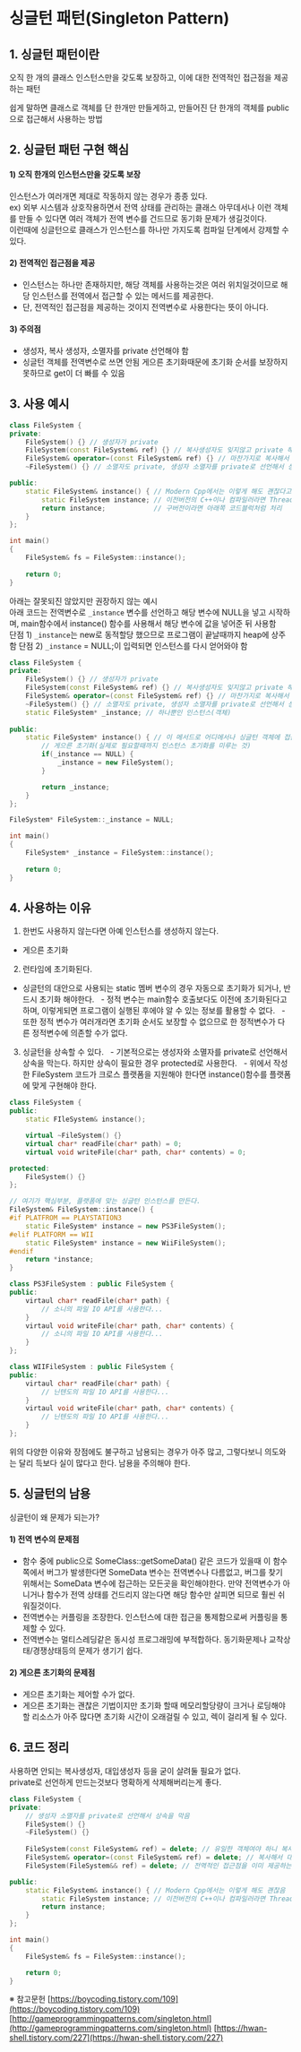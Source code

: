 # 싱글턴 패턴(Singleton Pattern)  


## 1. 싱글턴 패턴이란

오직 한 개의 클래스 인스턴스만을 갖도록 보장하고, 이에 대한 전역적인 접근점을 제공하는 패턴

쉽게 말하면 클래스로 객체를 단 한개만 만들게하고, 만들어진 단 한개의 객체를 public으로 접근해서 사용하는 방법


## 2. 싱글턴 패턴 구현 핵심
#### 1) 오직 한개의 인스턴스만을 갖도록 보장  
인스턴스가 여러개면 제대로 작동하지 않는 경우가 종종 있다.  
	ex) 외부 시스템과 상호작용하면서 전역 상태를 관리하는 클래스
아무데서나 이런 객체를 만들 수 있다면 여러 객체가 전역 변수를 건드므로 동기화 문제가 생길것이다.  
이런때에 싱글턴으로 클래스가 인스턴스를 하나만 가지도록 컴파일 단계에서 강제할 수 있다.  

#### 2) 전역적인 접근점을 제공
- 인스턴스는 하나만 존재하지만, 해당 객체를 사용하는것은 여러 위치일것이므로 해당 인스턴스를 전역에서 접근할 수 있는 메서드를 제공한다.  
- 단, 전역적인 접근점을 제공하는 것이지 전역변수로 사용한다는 뜻이 아니다.

#### 3) 주의점
- 생성자, 복사 생성자, 소멸자를 private 선언해야 함
- 싱글턴 객체를 전역변수로 쓰면 안됨
	게으른 초기화때문에 초기화 순서를 보장하지 못하므로 get이 더 빠를 수 있음


## 3. 사용 예시

```C++
class FileSystem {
private:
    FileSystem() {} // 생성자가 private
    FileSystem(const FileSystem& ref) {} // 복사생성자도 잊지않고 private 해야함, 복사가 되면 안되므로
    FileSystem& operator=(const FileSystem& ref) {} // 마찬가지로 복사해서 대입되면 안됨
    ~FileSystem() {} // 소멸자도 private, 생성자 소멸자를 private로 선언해서 상속을 막음

public:
    static FileSystem& instance() { // Modern Cpp에서는 이렇게 해도 괜찮다고 함
        static FileSystem instance; // 이전버전의 C++이나 컴파일러라면 Thread-Safe하지 않을 수 있다고 함
        return instance;            // 구버전이라면 아래쪽 코드블럭처럼 처리
    }
};

int main()
{
    FileSystem& fs = FileSystem::instance();
    
    return 0;
}
```

아래는 잘못되진 않았지만 권장하지 않는 예시  
아래 코드는 전역변수로 `_instance` 변수를 선언하고 해당 변수에 NULL을 넣고 시작하며, main함수에서 instance() 함수를 사용해서 해당 변수에 값을 넣어준 뒤 사용함  
단점 1) `_instance`는 new로 동적할당 했으므로 프로그램이 끝날때까지 heap에 상주함
단점 2) `_instance` = NULL;이 입력되면 인스턴스를 다시 얻어와야 함
```C++
class FileSystem {
private:
    FileSystem() {} // 생성자가 private
    FileSystem(const FileSystem& ref) {} // 복사생성자도 잊지않고 private 해야함, 복사가 되면 안되므로
    FileSystem& operator=(const FileSystem& ref) {} // 마찬가지로 복사해서 대입되면 안됨
    ~FileSystem() {} // 소멸자도 private, 생성자 소멸자를 private로 선언해서 상속을 막음
    static FileSystem* _instance; // 하나뿐인 인스턴스(객체)
    
public:
    static FileSystem* instance() { // 이 메서드로 어디에서나 싱글턴 객체에 접근 가능
        // 게으른 초기화(실제로 필요할때까지 인스턴스 초기화를 미루는 것)
        if(_instance == NULL) {
            _instance = new FileSystem();
        }

        return _instance;
    }
};

FileSystem* FileSystem::_instance = NULL;

int main()
{
    FileSystem* _instance = FileSystem::instance();
    
    return 0;
}
```


## 4. 사용하는 이유

1) 한번도 사용하지 않는다면 아예 인스턴스를 생성하지 않는다.
  - 게으른 초기화

2) 런타임에 초기화된다.
  - 싱글턴의 대안으로 사용되는 static 멤버 변수의 경우 자동으로 초기화가 되거나, 반드시 초기화 해야한다.
  - 정적 변수는 main함수 호출보다도 이전에 초기화된다고 하며, 이렇게되면 프로그램이 실행된 후에야 알 수 있는 정보를 활용할 수 없다.
  - 또한 정적 변수가 여러개라면 초기화 순서도 보장할 수 없으므로 한 정적변수가 다른 정적변수에 의존할 수가 없다.

3) 싱글턴을 상속할 수 있다.
  - 기본적으로는 생성자와 소멸자를 private로 선언해서 상속을 막는다. 하지만 상속이 필요한 경우 protected로 사용한다.
  - 위에서 작성한 FileSystem 코드가 크로스 플랫폼을 지원해야 한다면 instance()함수를 플랫폼에 맞게 구현해야 한다.
```C++
class FileSystem {
public:
    static FIleSystem& instance();

    virtual ~FileSystem() {}
    virtual char* readFile(char* path) = 0;
    virtual void writeFile(char* path, char* contents) = 0;

protected:
    FileSystem() {}
};

// 여기가 핵심부분, 플랫폼에 맞는 싱글턴 인스턴스를 만든다.
FileSystem& FileSystem::instance() {
#if PLATFROM == PLAYSTATION3
    static FileSystem* instance = new PS3FileSystem();
#elif PLATFORM == WII
    static FileSystem* instance = new WiiFileSystem();
#endif
    return *instance;
}

class PS3FileSystem : public FileSystem {
public:
    virtaul char* readFile(char* path) {
        // 소니의 파일 IO API를 사용한다...
    }
    virtaul void writeFile(char* path, char* contents) {
        // 소니의 파일 IO API를 사용한다...
    }
};

class WIIFileSystem : public FileSystem {
public:
    virtaul char* readFile(char* path) {
        // 닌텐도의 파일 IO API를 사용한다...
    }
    virtaul void writeFile(char* path, char* contents) {
        // 닌텐도의 파일 IO API를 사용한다...
    }
};
```
위의 다양한 이유와 장점에도 불구하고 남용되는 경우가 아주 많고, 그렇다보니 의도와는 달리 득보다 실이 많다고 한다. 남용을 주의해야 한다.


## 5. 싱글턴의 남용

싱글턴이 왜 문제가 되는가?
#### 1) 전역 변수의 문제점
- 함수 중에 public으로 SomeClass::getSomeData() 같은 코드가 있을때 이 함수쪽에서 버그가 발생한다면 SomeData 변수는 전역변수나 다름없고, 버그를 찾기 위해서는 SomeData 변수에 접근하는 모든곳을 확인해야한다. 만약 전역변수가 아니거나 함수가 전역 상태를 건드리지 않는다면 해당 함수만 살피면 되므로 훨씬 쉬워질것이다.
- 전역변수는 커플링을 조장한다. 인스턴스에 대한 접근을 통제함으로써 커플링을 통제할 수 있다.
- 전역변수는 멀티스레딩같은 동시성 프로그래밍에 부적합하다. 동기화문제나 교착상태/경쟁상태등의 문제가 생기기 쉽다.

#### 2) 게으른 초기화의 문제점
- 게으른 초기화는 제어할 수가 없다.
- 게으른 초기화는 괜찮은 기법이지만 초기화 할때 메모리할당량이 크거나 로딩해야할 리소스가 아주 많다면 초기화 시간이 오래걸릴 수 있고, 렉이 걸리게 될 수 있다.


## 6. 코드 정리

사용하면 안되는 복사생성자, 대입생성자 등을 굳이 살려둘 필요가 없다.  
private로 선언하게 만드는것보다 명확하게 삭제해버리는게 좋다.  
```C++
class FileSystem {
private:
    // 생성자 소멸자를 private로 선언해서 상속을 막음
    FileSystem() {}
    ~FileSystem() {}
        
    FileSystem(const FileSystem& ref) = delete; // 유일한 객체여야 하니 복사가 되면 안되므로 delete
    FileSystem& operator=(const FileSystem& ref) = delete; // 복사해서 대입되면 안되므로 delete
    FileSystem(FileSystem&& ref) = delete; // 전역적인 접근점을 이미 제공하는데 이동시킬 이유가 없으므로 delete

public:
    static FileSystem& instance() { // Modern Cpp에서는 이렇게 해도 괜찮음
        static FileSystem instance; // 이전버전의 C++이나 컴파일러라면 Thread-Safe하지 않을 수 있음
        return instance;            
    }
};

int main()
{
    FileSystem& fs = FileSystem::instance();

    return 0;
}
```






※ 참고문헌
[https://boycoding.tistory.com/109](https://boycoding.tistory.com/109)
[http://gameprogrammingpatterns.com/singleton.html](http://gameprogrammingpatterns.com/singleton.html)
[https://hwan-shell.tistory.com/227](https://hwan-shell.tistory.com/227)